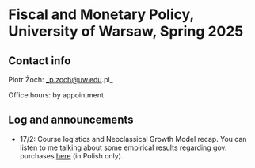 # Fiscal and Monetary Policy, University of Warsaw, Spring 2025 
## Contact info
Piotr Żoch: _p.zoch@uw.edu.pl_

Office hours: by appointment



## Log and announcements 
+ 17/2: Course logistics and Neoclassical Growth Model recap. You can listen to me talking about some empirical results regarding gov. purchases [here](https://www.youtube.com/watch?v=h35P9iQ8WYE) (in Polish only).
